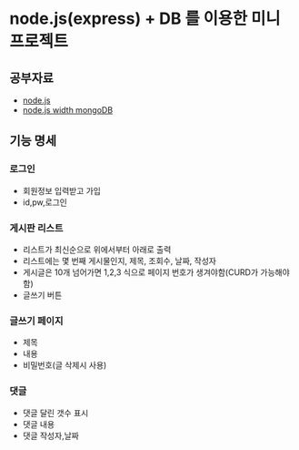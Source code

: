 # node.js(express) + DB 를 이용한 미니 프로젝트

## 공부자료
- [node.js](https://youtu.be/oF1Axvojy2A)
- [node.js width mongoDB](https://codeburst.io/writing-a-crud-app-with-node-js-and-mongodb-e0827cbbdafb)

## 기능 명세

### 로그인
- 회원정보 입력받고 가입
- id,pw,로그인

### 게시판 리스트
- 리스트가 최신순으로 위에서부터 아래로 출력
- 리스트에는 몇 번째 게시물인지, 제목, 조회수, 날짜, 작성자
- 게시글은 10개 넘어가면 1,2,3 식으로 페이지 번호가 생겨야함(CURD가 가능해야함)
- 글쓰기 버튼

### 글쓰기 페이지
- 제목
- 내용
- 비밀번호(글 삭제시 사용)

### 댓글
- 댓글 달린 갯수 표시
- 댓글 내용
- 댓글 작성자,날짜

